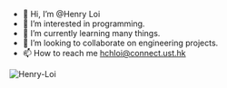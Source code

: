- 👋 Hi, I’m @Henry Loi
- 👀 I’m interested in programming.
- 🌱 I’m currently learning many things.
- 💞️ I’m looking to collaborate on engineering projects.
- 📫 How to reach me hchloi@connect.ust.hk

<!-- <p>&nbsp;<img align="center" src="https://github-readme-stats.vercel.app/api?username=Henry-Loi&show_icons=true&locale=en&count_private=true" alt="Henry-Loi" /></p> -->

<p><img align="center" src="https://github-readme-streak-stats.herokuapp.com/?user=Henry-Loi&theme=dark&border=gray" alt="Henry-Loi" /></p>

<!---
Henryloi73/Henryloi73 is a ✨ special ✨ repository because its `README.md` (this file) appears on your GitHub profile.
You can click the Preview link to take a look at your changes.
--->
